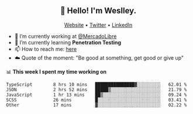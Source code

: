 <h2 align="center">👋 Hello! I'm Weslley.</h2>
<p align="center">
  <a href="http://weslleyneri.com.br">Website</a> •
  <a href="https://twitter.com/Weslley_Neri">Twitter</a> •
  <a href="https://www.linkedin.com/in/weslley-neri-3658908b">LinkedIn</a>
</p>


- 🔭 I’m currently working at [@MercadoLibre](https://github.com/mercadolibre)
- 🌱 I’m currently learning **Penetration Testing**
- 📫 How to reach me: [here](mailto:weslley39@gmail.com)
- ☁️ Quote of the moment: "Be good at something, get good or give up"

📊 **This week I spent my time working on**
<!--START_SECTION:waka-->

```text
TypeScript        8 hrs 10 mins   ███████████████▓░░░░░░░░░   62.01 %
JSON              2 hrs 52 mins   █████▒░░░░░░░░░░░░░░░░░░░   21.79 %
JavaScript        1 hr 13 mins    ██▒░░░░░░░░░░░░░░░░░░░░░░   09.24 %
SCSS              26 mins         █░░░░░░░░░░░░░░░░░░░░░░░░   03.41 %
Other             17 mins         ▓░░░░░░░░░░░░░░░░░░░░░░░░   02.22 %
```

<!--END_SECTION:waka-->

<!-- Inspired by https://github.com/gruselhaus/gruselhaus -->